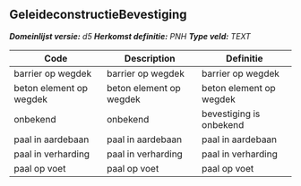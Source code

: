 ﻿## GeleideconstructieBevestiging

*__Domeinlijst versie:__ d5*
*__Herkomst definitie:__ PNH*
*__Type veld:__ TEXT*

|__Code__ |__Description__ |__Definitie__	|
|	---	|	---	|   ---	| 
| barrier op wegdek | barrier op wegdek | barrier op wegdek |
| beton element op wegdek | beton element op wegdek | beton element op wegdek |
| onbekend | onbekend | bevestiging is onbekend |
| paal in aardebaan | paal in aardebaan | paal in aardebaan |
| paal in verharding | paal in verharding | paal in verharding |
| paal op voet | paal op voet | paal op voet |
